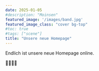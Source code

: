 ```yaml
---
date: 2025-01-05
#description: "Moinsen"
featured_image: '/images/band.jpg'
featured_image_class: "cover bg-top"
#toc: true
#tags: ["scene"]
title: "Unsere neue Homepage"
---
```


Endlich ist unsere neue Homepage online.

🎉🥳🎶🎵